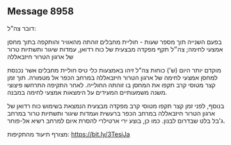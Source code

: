 ## Message 8958

דובר צה"ל:

בפעם השנייה תוך מספר שעות - חוליית מחבלים זוהתה מהאוויר והותקפה בתוך מחסן אמצעי לחימה; צה״ל תקף מפקדה מבצעית של כוח רדואן, עמדות שיגור ותשתיות טרור של ארגון הטרור חיזבאללה

מוקדם יותר היום (ש') כוחות צה"ל זיהו באמצעות כלי טיס חוליית מחבלים אשר נכנסת למחסן אמצעי לחימה של ארגון הטרור חיזבאללה במרחב הכפר אל מטמורה. תוך זמן קצר מטוסי קרב תקפו את המחסן בו זוהתה החולייה. לאחר התקיפה התרחשו פיצוצי משנה משמעותיים המעידים על הימצאות אמצעי לחימה במבנה.

בנוסף, לפני זמן קצר תקפו מטוסי קרב מפקדה מבצעית הנמצאת בשימוש כוח רדואן של ארגון הטרור חיזבאללה במרחב הכפר ברעשית ועמדות שיגור ותשתיות טרור במרחב ג'בל בלט שבדרום לבנון. כמו כן, בוצע ירי ארטילרי להסרת איום למרחב רשיא אל-פוחר.

מצורף תיעוד מהתקיפות: https://bit.ly/3TesiJa

